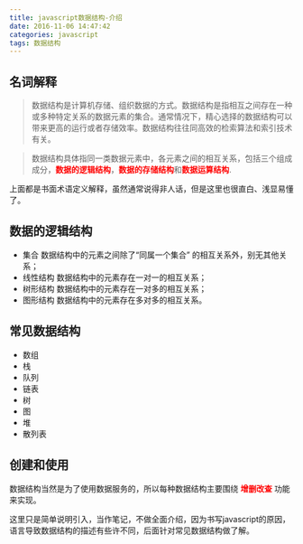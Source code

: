 ```yaml
---
title: javascript数据结构-介绍
date: 2016-11-06 14:47:42
categories: javascript
tags: 数据结构
---
```

## 名词解释
> 数据结构是计算机存储、组织数据的方式。数据结构是指相互之间存在一种或多种特定关系的数据元素的集合。通常情况下，精心选择的数据结构可以带来更高的运行或者存储效率。数据结构往往同高效的检索算法和索引技术有关。

> 数据结构具体指同一类数据元素中，各元素之间的相互关系，包括三个组成成分，<b style="color: red;">数据的逻辑结构</b>，<b style="color: red;">数据的存储结构</b>和<b style="color: red;">数据运算结构</b>.

上面都是书面术语定义解释，虽然通常说得非人话，但是这里也很直白、浅显易懂了。

## 数据的逻辑结构
- 集合
	数据结构中的元素之间除了“同属一个集合” 的相互关系外，别无其他关系；
- 线性结构
	数据结构中的元素存在一对一的相互关系；
- 树形结构
	数据结构中的元素存在一对多的相互关系；
- 图形结构
	数据结构中的元素存在多对多的相互关系。

## 常见数据结构
- 数组
- 栈
- 队列
- 链表
- 树
- 图
- 堆
- 散列表

## 创建和使用
数据结构当然是为了使用数据服务的，所以每种数据结构主要围绕  <b style="color: red;">增删改查</b> 功能来实现。

这里只是简单说明引入，当作笔记，不做全面介绍，因为书写javascript的原因，语言导致数据结构的描述有些许不同，后面针对常见数据结构做了解。